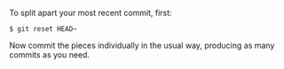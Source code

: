 To split apart your most recent commit, first:

    $ git reset HEAD~
    
Now commit the pieces individually in the usual way, producing as many commits as you need.

